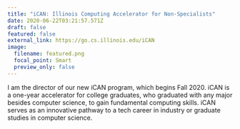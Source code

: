 ```yaml
---
title: "iCAN: Illinois Computing Accelerator for Non-Specialists"
date: 2020-06-22T03:21:57.571Z
draft: false
featured: false
external_link: https://go.cs.illinois.edu/iCAN
image:
  filename: featured.png
  focal_point: Smart
  preview_only: false
---
```

I am the director of our new iCAN program, which begins Fall 2020.  iCAN is a one-year accelerator for college graduates, who graduated with any major besides computer science, to gain fundamental computing skills. iCAN serves as an innovative pathway to a tech career in industry or graduate studies in computer science.
